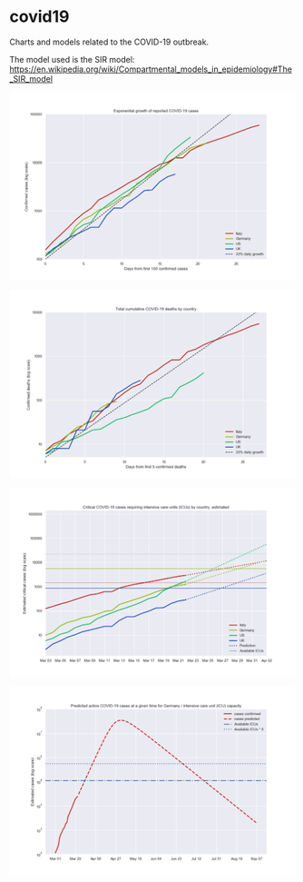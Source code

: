 # covid19
Charts and models related to the COVID-19 outbreak.

The model used is the SIR model: https://en.wikipedia.org/wiki/Compartmental_models_in_epidemiology#The_SIR_model


![Growth](resources/growth.png)

![Critical](resources/deaths.png)

![Deaths](resources/critical.png)

![Model](resources/SIR%20model.png)
